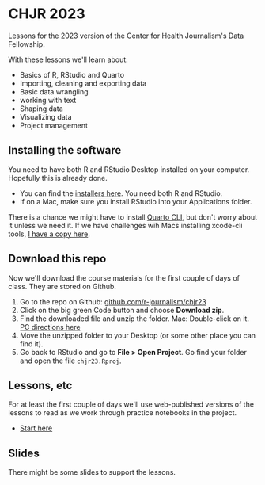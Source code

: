 # CHJR 2023

Lessons for the 2023 version of the Center for Health Journalism's Data Fellowship.

With these lessons we'll learn about:

- Basics of R, RStudio and Quarto
- Importing, cleaning and exporting data
- Basic data wrangling
- working with text
- Shaping data
- Visualizing data
- Project management

## Installing the software

You need to have both R and RStudio Desktop installed on your computer. Hopefully this is already done.

- You can find the [installers here](https://posit.co/download/rstudio-desktop/). You need both R and RStudio.
- If on a Mac, make sure you install RStudio into your Applications folder.

There is a chance we might have to install [Quarto CLI](https://quarto.org/docs/get-started/), but don't worry about it unless we need it. If we have challenges wih Macs installing xcode-cli tools, [I have a copy here](https://utexas.box.com/s/mkurzwclt4fvoy0h6jhprtecwmidzzs3).

## Download this repo

Now we'll download the course materials for the first couple of days of class. They are stored on Github.

1. Go to the repo on Github: [github.com/r-journalism/chjr23](https://github.com/r-journalism/chjr23)
2. Click on the big green Code button and choose **Download zip**.
3. Find the downloaded file and unzip the folder. Mac: Double-click on it. [PC directions here](https://support.microsoft.com/en-us/windows/zip-and-unzip-files-8d28fa72-f2f9-712f-67df-f80cf89fd4e5)
4. Move the unzipped folder to your Desktop (or some other place you can find it).
5. Go back to RStudio and go to **File > Open Project**. Go find your folder and open the file `chjr23.Rproj`.

## Lessons, etc

For at least the first couple of days we'll use web-published versions of the lessons to read as we work through practice notebooks in the project.

- [Start here](https://r-journalism.github.io/chjr23/)

## Slides

There might be some slides to support the lessons.

